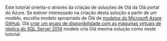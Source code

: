 Este tutorial orienta-o através da criação de soluções de Olá da Olá portal do Azure. Se estiver interessado na criação desta solução a partir de um modelo, escolha modelo apropriado de Olá de [modelos do Microsoft Azure GitHub](http://github.com/Azure/azure-quickstart-templates). Olá [criar um grupo de disponibilidade com as máquinas virtuais de réplica do SQL Server 2014](http://github.com/Azure/azure-quickstart-templates/tree/master/sqlvm-alwayson-cluster) modelo cria Olá mesma solução como neste tutorial. 


